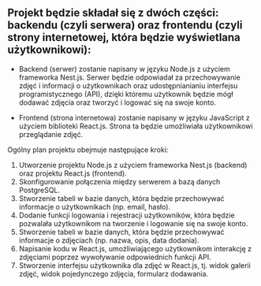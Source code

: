 ## Projekt będzie składał się z dwóch części: backendu (czyli serwera) oraz frontendu (czyli strony internetowej, która będzie wyświetlana użytkownikowi):
* Backend (serwer) zostanie napisany w języku Node.js z użyciem frameworka Nest.js. Serwer będzie odpowiadał za przechowywanie zdjęć i informacji o użytkownikach oraz udostępnianianiu interfejsu programistycznego (API), dzięki któremu użytkownik będzie mógł dodawać zdjęcia oraz tworzyć i logować się na swoje konto.

* Frontend (strona internetowa) zostanie napisany w języku JavaScript z użyciem biblioteki React.js. Strona ta będzie umożliwiała użytkownikowi przeglądanie zdjęć.

Ogólny plan projektu obejmuje następujące kroki:
1.	Utworzenie projektu Node.js z użyciem frameworka Nest.js (backend) oraz projektu React.js (frontend).
2.	Skonfigurowanie połączenia między serwerem a bazą danych PostgreSQL.
3.	Stworzenie tabeli w bazie danych, która będzie przechowywać informacje o użytkownikach (np. email, hasło).
4.	Dodanie funkcji logowania i rejestracji użytkowników, która będzie pozwalała użytkownikom na tworzenie i logowanie się na swoje konto.
5.	Stworzenie tabeli w bazie danych, która będzie przechowywać informacje o zdjęciach (np. nazwa, opis, data dodania).
6.	Napisanie kodu w React.js, umożliwiającego użytkownikom interakcję z zdjęciami poprzez wywoływanie odpowiednich funkcji API.
7.	Stworzenie interfejsu użytkownika dla zdjęć w React.js, tj. widok galerii zdjęć, widok pojedynczego zdjęcia, formularz dodawania.
